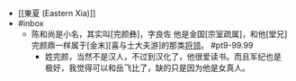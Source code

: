 - [[東夏 (Eastern Xia)]]
- #inbox
    - 陈和尚是小名，其实叫[完颜彝]，字良佐
他是金国[宗室疏属]，和他[堂兄]完颜鼎一样属于[金末][喜与士大夫游]的那类[将领](https://www.zhihu.com/question/31924610/answer/1844391193)。 #pt9-99.99
        - 姓完颜，当然不是汉人，不过到汉化了，他很爱读书。而且军纪也是极好，我觉得可以和岳飞比了，缺的只是因为他是女真人。
